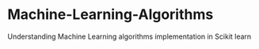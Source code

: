 # Machine-Learning-Algorithms
Understanding Machine Learning algorithms implementation in Scikit learn
